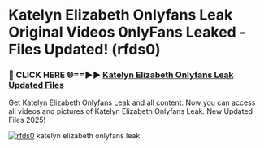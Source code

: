 # Katelyn Elizabeth Onlyfans Leak Original Videos 0nlyFans Leaked - Files Updated! (rfds0)

<h3>🔴 CLICK HERE 🌐==►► <a href="https://tinyurl.com/4seja8ks" rel="nofollow">Katelyn Elizabeth Onlyfans Leak Updated Files</a></h3>

Get Katelyn Elizabeth Onlyfans Leak and all content. Now you can access all videos and pictures of Katelyn Elizabeth Onlyfans Leak. New Updated Files 2025!

[![rfds0](https://i.imgur.com/EWjZXRe.gif)](https://tinyurl.com/4seja8ks)
katelyn elizabeth onlyfans leak